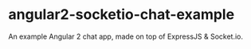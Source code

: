 # angular2-socketio-chat-example
An example Angular 2 chat app, made on top of ExpressJS &amp; Socket.io.
